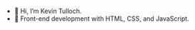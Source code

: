 - 👋 Hi, I’m Kevin Tulloch.
- 👀 Front-end development with HTML, CSS, and JavaScript.

<!---
tulloch022/tulloch022 is a ✨ special ✨ repository because its `README.md` (this file) appears on your GitHub profile.
You can click the Preview link to take a look at your changes.
--->

